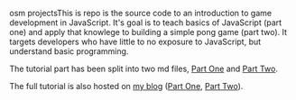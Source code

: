 osm projectsThis is repo is the source code to an introduction to game development in JavaScript. It's goal is to teach basics of JavaScript (part one) and apply that knowlege to building a simple pong game (part two). It targets developers who have little to no exposure to JavaScript, but understand basic programming.

The tutorial part has been split into two md files, [Part One](part-one.md) and [Part Two](part-two.md).

The full tutorial is also hosted on [my blog](http://blog.peticol.as) ([Part One](http://blog.peticol.as/pong-in-javascript-part-i/), [Part Two](http://blog.peticol.as/pong-in-javascript-part-ii/)).
